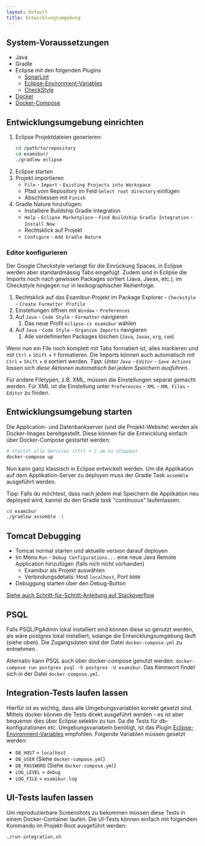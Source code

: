 ```yaml
---
layout: default
title: Entwicklungsumgebung
---
```


## System-Voraussetzungen

* Java
* Gradle
* Eclipse mit den folgenden Plugins
    * [SonarLint](https://marketplace.eclipse.org/content/sonarlint)
    * [Eclipse-Environment-Variables](https://github.com/JorisAerts/Eclipse-Environment-Variables/)
    * [CheckStyle](http://eclipse-cs.sourceforge.net/)
* [Docker](https://docs.docker.com/)
* [Docker-Compose](https://docs.docker.com/compose/)

## Entwicklungsumgebung einrichten

1. Eclipse Projektdateien generieren:
    ```bash
    cd /path/to/repository
    cd examibur/
    ./gradlew eclipse
    ```
2. Eclipse starten
3. Projekt importieren
    * `File` - `Import` - `Existing Projects into Workspace`
    * Pfad vom Repository im Feld `Select root directory` einfügen
    * Abschliessen mit `Finish`
4. Gradle Nature hinzufügen:
    * Installiere Buildship Gradle Integration
    * `Help` - `Eclipse Marketplace` - `Find Buildship Gradle Integration` - `Install Now`
    * Rechtsklick auf Projekt
    * `Configure` - `Add Gradle Nature`

### Editor konfigurieren
Der Google Checkstyle verlangt für die Einrückung Spaces, in Eclipse werden aber standardmässig Tabs eingefügt. Zudem sind in Eclipse die Imports noch nach gewissen Packages sortiert (Java, Javax, etc.), im Checkstyle hingegen nur in lexikographischer Reihenfolge.

1. Rechtsklick auf das Examibur-Projekt im Package Explorer - `Checkstyle` - `Create Formatter Profile`
2. Einstellungen öffnen mit `Window` - `Preferences`
3. Auf `Java` - `Code Style` - `Formatter` navigieren
	1. Das neue Profil `eclipse-cs examibur` wählen
4. Auf `Java` - `Code Style` - `Organize Imports` navigieren
	1. Alle vordefinierten Packages löschen (`Java`, `Javax`, `org`, `com`)

Wenn nun ein File noch komplett mit Tabs formatiert ist, alles markieren und mit `Ctrl` + `Shift` + `F` formatieren. Die Imports können auch automatisch mit `Ctrl` + `Shift` + `O` sortiert werden. *Tipp: Unter `Java` - `Editor` - `Save Actions` lassen sich diese Aktionen automatisch bei jedem Speichern ausführen.*

Für andere Filetypen, z.B. XML, müssen die Einstellungen separat gemacht werden. Für XML ist die Einstellung unter `Preferences` - `XML` - `XML Files` - `Editor` zu finden.

## Entwicklungsumgebung starten

Die Application- und Datenbankserver (und die Projekt-Website) werden als Docker-Images bereitgestellt. Diese können für die Entwicklung einfach über Docker-Compose gestartet werden:

```bash
# Startet alle Services (Ctrl + C um zu stoppen)
docker-compose up
```

Nun kann ganz klassisch in Eclipse entwickelt werden. Um die Applikation auf dem Applikation-Server zu deployen muss der Gradle Task `assemble` ausgeführt werden.

Tipp: Falls du möchtest, dass nach jedem mal Speichern die Applikation neu deployed wird, kannst du den Gradle task "continuous" laufenlassen.

```bash
cd examibur
./gradlew assemble -t
```

## Tomcat Debugging

* Tomcat normal starten und aktuelle version darauf deployen
* Im Menu `Run` - `Debug Configurations...` eine neue Java Remote Application hinzufügen (falls nich nicht vorhanden)
    * Examibur als Projekt auswählen
    * Verbindungsdetails: Host `localhost`, Port `8000`
* Debuggung starten über den Debug-Button 

[Siehe auch Schritt-für-Schritt-Anleitung auf Stackoverflow](http://stackoverflow.com/questions/3835612/remote-debugging-tomcat-with-eclipse)
 

## PSQL

Falls PSQL/PgAdmin lokal installiert sind können diese so genutzt werden, als wäre postgres lokal installiert, solange die Entwicklungsumgebung läuft (siehe oben). Die Zugangsdaten sind der Datei `docker-compose.yml` zu entnehmen.

Alternativ kann PSQL auch über docker-compose genutzt werden: `docker-compose run postgres psql -h postgres -U examibur`. Das Kennwort findet sich in der Datei `docker-compose.yml`.

## Integration-Tests laufen lassen
Hierfür ist es wichtig, dass alle Umgebungsvariablen korrekt gesetzt sind. Mittels docker können die Tests direkt ausgeführt werden - es ist aber bequemer dies über Eclipse selektiv zu tun. Da die Tests für db-konfigurationen etc. Umgebungsvariabeln benötigt, ist das Plugin [Eclipse-Environment-Variables](https://github.com/JorisAerts/Eclipse-Environment-Variables) empfohlen. Folgende Variablen müssen gesetzt werden:

* `DB_HOST` = `localhost `
* `DB_USER` (Siehe `docker-compose.yml`)
* `DB_PASSWORD` (Siehe `docker-compose.yml`)
* `LOG_LEVEL` = `debug`
* `LOG_FILE` = `examibur.log`


## UI-Tests laufen lassen
Um reproduzierbare Screenshots zu bekommen müssen diese Tests in einem Docker-Container laufen. Die UI-Tests können einfach mit folgendem Kommando im Projekt-Root ausgeführt werden:

```bash
./run-integration.sh
```
